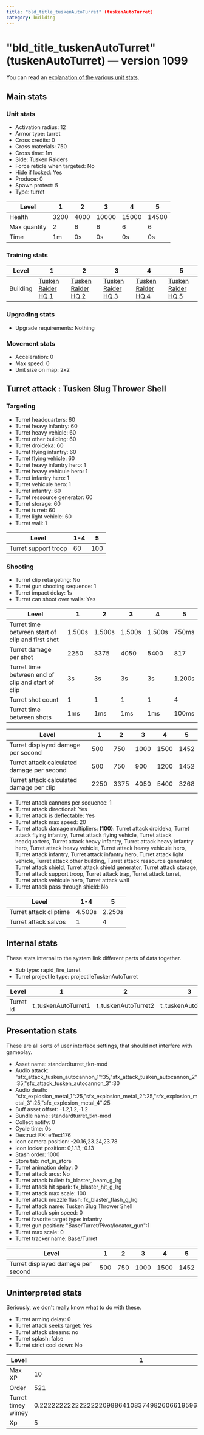 ```yaml
---
title: "bld_title_tuskenAutoTurret" (tuskenAutoTurret)
category: building
---
```


# "bld_title_tuskenAutoTurret" (tuskenAutoTurret) — version 1099

You can read an [explanation  of the various unit stats](unitexplained.md).

## Main stats

### Unit stats

  * Activation radius: 12
  * Armor type: turret
  * Cross credits: 0
  * Cross materials: 750
  * Cross time: 1m
  * Side: Tusken Raiders
  * Force reticle when targeted: No
  * Hide if locked: Yes
  * Produce: 0
  * Spawn protect: 5
  * Type: turret

|Level       |1   |2   |3    |4    |5    |
|------------|----|----|-----|-----|-----|
|Health      |3200|4000|10000|15000|14500|
|Max quantity|2   |6   |6    |6    |6    |
|Time        |1m  |0s  |0s   |0s   |0s   |


### Training stats

|Level   |1                                  |2                                  |3                                  |4                                  |5                                  |
|--------|-----------------------------------|-----------------------------------|-----------------------------------|-----------------------------------|-----------------------------------|
|Building|[Tusken Raider HQ 1](tuskenHQ.html)|[Tusken Raider HQ 2](tuskenHQ.html)|[Tusken Raider HQ 3](tuskenHQ.html)|[Tusken Raider HQ 4](tuskenHQ.html)|[Tusken Raider HQ 5](tuskenHQ.html)|


### Upgrading stats

  * Upgrade requirements: Nothing

### Movement stats

  * Acceleration: 0
  * Max speed: 0
  * Unit size on map: 2x2

## Turret attack : Tusken Slug Thrower Shell


### Targeting

  * Turret headquarters: 60
  * Turret heavy infantry: 60
  * Turret heavy vehicle: 60
  * Turret other building: 60
  * Turret droideka: 60
  * Turret flying infantry: 60
  * Turret flying vehicle: 60
  * Turret heavy infantry hero: 1
  * Turret heavy vehicule hero: 1
  * Turret infantry hero: 1
  * Turret vehicule hero: 1
  * Turret infantry: 60
  * Turret ressource generator: 60
  * Turret storage: 60
  * Turret turret: 60
  * Turret light vehicle: 60
  * Turret wall: 1

|Level               |1-4|5  |
|--------------------|---|---|
|Turret support troop|60 |100|


### Shooting

  * Turret clip retargeting: No
  * Turret gun shooting sequence: 1
  * Turret impact delay: 1s
  * Turret can shoot over walls: Yes

|Level                                            |1     |2     |3     |4     |5     |
|-------------------------------------------------|------|------|------|------|------|
|Turret time between start of clip and first shot |1.500s|1.500s|1.500s|1.500s|750ms |
|Turret damage per shot                           |2250  |3375  |4050  |5400  |817   |
|Turret time between end of clip and start of clip|3s    |3s    |3s    |3s    |1.200s|
|Turret shot count                                |1     |1     |1     |1     |4     |
|Turret time between shots                        |1ms   |1ms   |1ms   |1ms   |100ms |


|Level                                     |1   |2   |3   |4   |5   |
|------------------------------------------|----|----|----|----|----|
|Turret displayed damage per second        |500 |750 |1000|1500|1452|
|Turret attack calculated damage per second|500 |750 |900 |1200|1452|
|Turret attack calculated damage per clip  |2250|3375|4050|5400|3268|


  * Turret attack cannons per sequence: 1
  * Turret attack directional: Yes
  * Turret attack is deflectable: Yes
  * Turret attack max speed: 20
  * Turret attack damage multipliers: **(100)**: Turret attack droideka, Turret attack flying infantry, Turret attack flying vehicle, Turret attack headquarters, Turret attack heavy infantry, Turret attack heavy infantry hero, Turret attack heavy vehicle, Turret attack heavy vehicule hero, Turret attack infantry, Turret attack infantry hero, Turret attack light vehicle, Turret attack other building, Turret attack ressource generator, Turret attack shield, Turret attack shield generator, Turret attack storage, Turret attack support troop, Turret attack trap, Turret attack turret, Turret attack vehicule hero, Turret attack wall
  * Turret attack pass through shield: No

|Level                 |1-4   |5     |
|----------------------|------|------|
|Turret attack cliptime|4.500s|2.250s|
|Turret attack salvos  |1     |4     |


## Internal stats

These stats internal to the system link different parts of data together.

  * Sub type: rapid_fire_turret
  * Turret projectile type: projectileTuskenAutoTurret

|Level    |1                  |2                  |3                  |4                  |5                  |
|---------|-------------------|-------------------|-------------------|-------------------|-------------------|
|Turret id|t_tuskenAutoTurret1|t_tuskenAutoTurret2|t_tuskenAutoTurret3|t_tuskenAutoTurret4|t_tuskenAutoTurret5|


## Presentation stats

These are all sorts of user interface settings, that should not interfere with gameplay.

  * Asset name: standardturret_tkn-mod
  * Audio attack: "sfx_attack_tusken_autocannon_1":35,"sfx_attack_tusken_autocannon_2":35,"sfx_attack_tusken_autocannon_3":30
  * Audio death: "sfx_explosion_metal_1":25,"sfx_explosion_metal_2":25,"sfx_explosion_metal_3":25,"sfx_explosion_metal_4":25
  * Buff asset offset: -1.2,1.2,-1.2
  * Bundle name: standardturret_tkn-mod
  * Collect notify: 0
  * Cycle time: 0s
  * Destruct FX: effect176
  * Icon camera position: -20.16,23.24,23.78
  * Icon lookat position: 0,1.13,-0.13
  * Stash order: 1000
  * Store tab: not_in_store
  * Turret animation delay: 0
  * Turret attack arcs: No
  * Turret attack bullet: fx_blaster_beam_g_lrg
  * Turret attack hit spark: fx_blaster_hit_g_lrg
  * Turret attack max scale: 100
  * Turret attack muzzle flash: fx_blaster_flash_g_lrg
  * Turret attack name: Tusken Slug Thrower Shell
  * Turret attack spin speed: 0
  * Turret favorite target type: infantry
  * Turret gun position: "Base/Turret/Pivot/locator_gun":1
  * Turret max scale: 0
  * Turret tracker name: Base/Turret

|Level                             |1  |2  |3   |4   |5   |
|----------------------------------|---|---|----|----|----|
|Turret displayed damage per second|500|750|1000|1500|1452|


## Uninterpreted stats

Seriously, we don't really know what to do with these.

  * Turret arming delay: 0
  * Turret attack seeks target: Yes
  * Turret attack streams: no
  * Turret splash: false
  * Turret strict cool down: No

|Level             |1                                                      |2                                                      |3                                                      |4                                                      |5                                                   |
|------------------|-------------------------------------------------------|-------------------------------------------------------|-------------------------------------------------------|-------------------------------------------------------|----------------------------------------------------|
|Max XP            |10                                                     |48                                                     |54                                                     |72                                                     |84                                                  |
|Order             |521                                                    |522                                                    |523                                                    |524                                                    |525                                                 |
|Turret timey wimey|0.22222222222222220988641083749826066195964813232421875|0.22222222222222220988641083749826066195964813232421875|0.22222222222222220988641083749826066195964813232421875|0.22222222222222220988641083749826066195964813232421875|1.77777777777777767909128669998608529567718505859375|
|Xp                |5                                                      |8                                                      |9                                                      |12                                                     |14                                                  |



